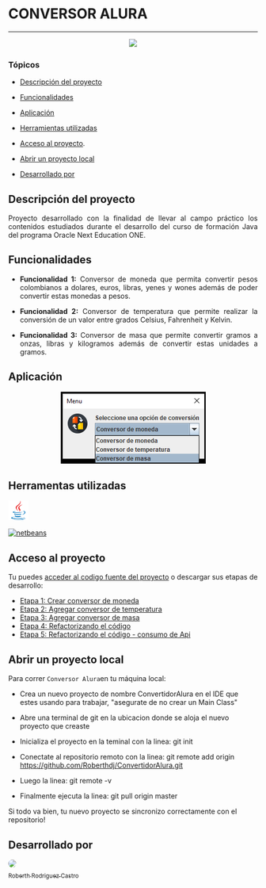 <div align="left">

  <h1>CONVERSOR ALURA</h1>

</div>

<hr>

<p align="center">
   <img src="http://img.shields.io/static/v1?label=STATUS&message=EN DESARROLLO%20&color=RED&style=for-the-badge" #vitrinedev/>
</p>

### Tópicos 

- [Descripción del proyecto](#descripción-del-proyecto)

- [Funcionalidades](#funcionalidades)

- [Aplicación](#aplicación)

- [Herramientas utilizadas](#herramentas-utilizadas)

- [Acceso al proyecto](#acceso-al-proyecto).

- [Abrir un proyecto local](#abrir-un-proyecto-local)

- [Desarrollado por](#desarrollado-por)

## Descripción del proyecto 

<p align="justify">
  Proyecto desarrollado con la finalidad de llevar al campo práctico los contenidos estudiados durante el desarrollo del
  curso de formación Java del programa Oracle Next Education ONE.
</p>

## Funcionalidades
- <p align="justify"><strong>Funcionalidad 1:</strong> Conversor de moneda que permita convertir pesos colombianos a dolares, euros, libras, yenes y wones además de poder convertir estas monedas a pesos.</p>

- <p align="justify"><strong>Funcionalidad 2:</strong> Conversor de temperatura que permite realizar la conversión de un valor entre grados Celsius, Fahrenheit y Kelvin.</p>

- <p align="justify"><strong>Funcionalidad 3:</strong> Conversor de masa que permite convertir gramos a onzas, libras y kilogramos además de convertir estas unidades a gramos. </p>
## Aplicación

<div align="center">

  ![Vista inicial](https://github.com/Roberthdj/ConvertidorAlura/blob/master/imagen/Imagen_app.png)

</div>

###

## Herramentas utilizadas

<a href="https://www.java.com" target="_blank"> <img src="https://raw.githubusercontent.com/devicons/devicon/master/icons/java/java-original.svg" alt="java" width="40" height="40"/> </a> 

<a href="https://netbeans.apache.org/" target="_blank"> <img src="https://netbeans.apache.org/images/apache-netbeans.svg" alt="netbeans" width="40" height="40"/> </a>

###

## Acceso al proyecto

Tu puedes [acceder al codigo fuente del proyecto](https://github.com/Roberthdj/ConvertidorAlura) o descargar sus etapas de desarrollo:
- [Etapa 1: Crear conversor de moneda ](https://github.com/Roberthdj/ConvertidorAlura/releases/tag/ConvertirMoneda)
- [Etapa 2: Agregar conversor de temperatura ](https://github.com/Roberthdj/ConvertidorAlura/releases/tag/ConvertirTemperatura)
- [Etapa 3: Agregar conversor de masa ](https://github.com/Roberthdj/ConvertidorAlura/releases/tag/ConvertirMasa)
- [Etapa 4: Refactorizando el código ](https://github.com/Roberthdj/ConvertidorAlura/releases/tag/Refactor-06-03-2023)
- [Etapa 5: Refactorizando el código - consumo de Api ](https://github.com/Roberthdj/ConvertidorAlura/releases/tag/ConsumirApi)

## Abrir un proyecto local

Para correr `Conversor Alura`en tu máquina local:

- Crea un nuevo proyecto de nombre ConvertidorAlura en el IDE que estes usando para trabajar, "asegurate de no crear un Main Class"

- Abre una terminal de git en la ubicacion donde se aloja el nuevo proyecto que creaste

- Inicializa el proyecto en la teminal con la linea: git init

- Conectate al repositorio remoto con la linea: git remote add origin https://github.com/Roberthdj/ConvertidorAlura.git

- Luego la linea: git remote -v

- Finalmente ejecuta la linea: git pull origin master

Si todo va bien, tu nuevo proyecto se sincronizo correctamente con el repositorio!

## Desarrollado por

[<img style ="border-radius: 50%;" src="https://avatars.githubusercontent.com/u/120141795?s=400&u=1224e7aef9eef9f87a1598bd2168761487581ef4&v=4" width=115><br><sub>Roberth Rodriguez Castro</sub>](https://github.com/roberthdj)
